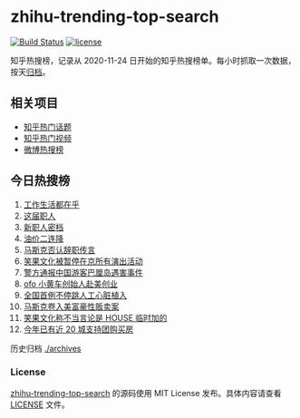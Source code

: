 # zhihu-trending-top-search

[![Build Status](https://github.com/justjavac/zhihu-trending-top-search/workflows/ci/badge.svg?branch=main)](https://github.com/justjavac/zhihu-trending-top-search/actions)
[![license](https://img.shields.io/github/license/justjavac/zhihu-trending-top-search)](https://github.com/justjavac/zhihu-trending-top-search/blob/main/LICENSE)

知乎热搜榜，记录从 2020-11-24 日开始的知乎热搜榜单。每小时抓取一次数据，按天[归档](./archives)。

## 相关项目

- [知乎热门话题](https://github.com/justjavac/zhihu-trending-hot-questions)
- [知乎热门视频](https://github.com/justjavac/zhihu-trending-hot-video)
- [微博热搜榜](https://github.com/justjavac/weibo-trending-hot-search)

## 今日热搜榜

<!-- BEGIN -->
<!-- 最后更新时间 Wed May 17 2023 17:07:19 GMT+0800 (China Standard Time) -->

1. [工作生活都在乎](https://www.zhihu.com/search?q=%E5%B7%A5%E4%BD%9C%E7%94%9F%E6%B4%BB%E9%83%BD%E5%9C%A8%E4%B9%8E%20)
1. [这届职人](https://www.zhihu.com/search?q=%E8%BF%99%E5%B1%8A%E8%81%8C%E4%BA%BA%20)
1. [新职人密档](https://www.zhihu.com/search?q=%E6%96%B0%E8%81%8C%E4%BA%BA%E5%AF%86%E6%A1%A3)
1. [油价二连降](https://www.zhihu.com/search?q=%E6%B2%B9%E4%BB%B7%E4%BA%8C%E8%BF%9E%E9%99%8D)
1. [马斯克否认辞职传言](https://www.zhihu.com/search?q=%E9%A9%AC%E6%96%AF%E5%85%8B%E5%90%A6%E8%AE%A4%E8%BE%9E%E8%81%8C%E4%BC%A0%E8%A8%80)
1. [笑果文化被暂停在京所有演出活动](https://www.zhihu.com/search?q=%E7%AC%91%E6%9E%9C%E6%96%87%E5%8C%96%E8%A2%AB%E6%9A%82%E5%81%9C%E5%9C%A8%E4%BA%AC%E6%89%80%E6%9C%89%E6%BC%94%E5%87%BA%E6%B4%BB%E5%8A%A8)
1. [警方通报中国游客巴厘岛遇害事件](https://www.zhihu.com/search?q=%E8%AD%A6%E6%96%B9%E9%80%9A%E6%8A%A5%E4%B8%AD%E5%9B%BD%E6%B8%B8%E5%AE%A2%E5%B7%B4%E5%8E%98%E5%B2%9B%E9%81%87%E5%AE%B3%E4%BA%8B%E4%BB%B6)
1. [ofo 小黄车创始人赴美创业](https://www.zhihu.com/search?q=ofo%20%E5%B0%8F%E9%BB%84%E8%BD%A6%E5%88%9B%E5%A7%8B%E4%BA%BA%E8%B5%B4%E7%BE%8E%E5%88%9B%E4%B8%9A)
1. [全国首例不停跳人工心脏植入](https://www.zhihu.com/search?q=%E5%85%A8%E5%9B%BD%E9%A6%96%E4%BE%8B%E4%B8%8D%E5%81%9C%E8%B7%B3%E4%BA%BA%E5%B7%A5%E5%BF%83%E8%84%8F%E6%A4%8D%E5%85%A5)
1. [马斯克卷入美富豪性贩卖案](https://www.zhihu.com/search?q=%E9%A9%AC%E6%96%AF%E5%85%8B%E5%8D%B7%E5%85%A5%E7%BE%8E%E5%AF%8C%E8%B1%AA%E6%80%A7%E8%B4%A9%E5%8D%96%E6%A1%88)
1. [笑果文化称不当言论是 HOUSE 临时加的](https://www.zhihu.com/search?q=%E7%AC%91%E6%9E%9C%E6%96%87%E5%8C%96%E7%A7%B0%E4%B8%8D%E5%BD%93%E8%A8%80%E8%AE%BA%E6%98%AF%20HOUSE%20%E4%B8%B4%E6%97%B6%E5%8A%A0%E7%9A%84)
1. [今年已有近 20 城支持团购买房](https://www.zhihu.com/search?q=%E4%BB%8A%E5%B9%B4%E5%B7%B2%E6%9C%89%E8%BF%91%2020%20%E5%9F%8E%E6%94%AF%E6%8C%81%E5%9B%A2%E8%B4%AD%E4%B9%B0%E6%88%BF)

<!-- END -->

历史归档 [./archives](./archives)

### License

[zhihu-trending-top-search](https://github.com/justjavac/zhihu-trending-top-search) 的源码使用 MIT License
发布。具体内容请查看 [LICENSE](./LICENSE) 文件。
